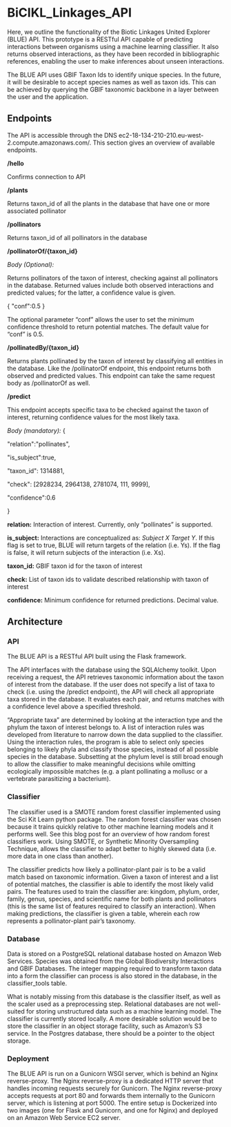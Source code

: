 # BiCIKL_Linkages_API
Here, we outline the functionality of the Biotic Linkages United Explorer (BLUE) API. This prototype is a RESTful API capable of predicting interactions between organisms using a machine learning classifier. It also returns observed interactions, as they have been recorded in bibliographic references, enabling the user to make inferences about unseen interactions.

The BLUE API uses GBIF Taxon Ids to identify unique species. In the future, it will be desirable to accept species names as well as taxon ids. This can be achieved by querying the GBIF taxonomic backbone in a layer between the user and the application. 

## Endpoints

The API is accessible through the DNS ec2-18-134-210-210.eu-west-2.compute.amazonaws.com/. This section gives an overview of available endpoints.

**/hello**

Confirms connection to API

**/plants** 

Returns taxon_id of all the plants in the database that have one or more associated pollinator

**/pollinators**

Returns taxon_id of all pollinators in the database

**/pollinatorOf/{taxon_id}**

*Body (Optional):*

Returns pollinators of the taxon of interest, checking against all pollinators in the database. Returned values include both observed interactions and predicted values; for the latter, a confidence value is given. 

{
   "conf":0.5
}


The optional parameter “conf” allows the user to set the minimum confidence threshold to return potential matches. The default value for “conf” is 0.5. 

**/pollinatedBy/{taxon_id}**

Returns plants pollinated by the taxon of interest by classifying all entities in the database. Like the /pollinatorOf endpoint, this endpoint returns both observed and predicted values. This endpoint can take the same request body as /pollinatorOf as well. 

**/predict**

This endpoint accepts specific taxa to be checked against the taxon of interest, returning confidence values for the most likely taxa. 

*Body (mandatory):*
{

  "relation":"pollinates",

  "is_subject":true,

  "taxon_id": 1314881,

  "check": [2928234, 2964138, 2781074, 111, 9999],

  "confidence":0.6

}

**relation:** Interaction of interest. Currently, only “pollinates” is supported.

**is_subject:** Interactions are conceptualized as: *Subject X <interacts with> Target Y*. If this flag is set to true, BLUE will return targets of the relation (i.e. Ys). If the flag is false, it will return subjects of the interaction (i.e. Xs). 

**taxon_id:** GBIF taxon id for the taxon of interest

**check:** List of taxon ids to validate described relationship with taxon of interest

**confidence:** Minimum confidence for returned predictions. Decimal value. 

## Architecture

### API
The BLUE API is a RESTful API built using the Flask framework.

The API interfaces with the database using the SQLAlchemy toolkit. Upon receiving a request, the API retrieves taxonomic information about the taxon of interest from the database. If the user does not specify a list of taxa to check (i.e. using the /predict endpoint), the API will check all appropriate taxa stored in the database. It evaluates each pair, and returns matches with a confidence level above a specified threshold. 

“Appropriate taxa” are determined by looking at the interaction type and the phylum the taxon of interest belongs to. A list of interaction rules was developed from literature to narrow down the data supplied to the classifier. Using the interaction rules, the program is able to select only species belonging to likely phyla and classify those species, instead of all possible species in the database. Subsetting at the phylum level is still broad enough to allow the classifier to make meaningful decisions while omitting ecologically impossible matches (e.g. a plant pollinating a mollusc or a vertebrate parasitizing a bacterium). 

### Classifier
The classifier used is a SMOTE random forest classifier implemented using the Sci Kit Learn python package. The random forest classifier was chosen because it trains quickly relative to other machine learning models and it performs well. See this blog post for an overview of how random forest classifiers work. Using SMOTE, or Synthetic Minority Oversampling Technique, allows the classifier to adapt better to highly skewed data (i.e. more data in one class than another). 

The classifier predicts how likely a pollinator-plant pair is to be a valid match based on taxonomic information.  Given a taxon of interest and a list of potential matches, the classifier is able to identify the most likely valid pairs.  The features used to train the classifier are: kingdom, phylum, order, family, genus, species, and scientific name for both plants and pollinators (this is the same list of features required to classify an interaction). When making predictions, the classifier is given a table, wherein each row represents a pollinator-plant pair’s taxonomy. 


### Database
Data is stored on a PostgreSQL relational database hosted on Amazon Web Services. Species was obtained from the Global Biodiversity Interactions and GBIF Databases. The integer mapping required to transform taxon data into a form the classifier can process is also stored in the database, in the classifier_tools table.  

What is notably missing from this database is the classifier itself, as well as the scaler used as a preprocessing step. Relational databases are not well-suited for storing unstructured data such as a machine learning model. The classifier is currently stored locally. A more desirable solution would be to store the classifier in an object storage facility, such as Amazon’s S3 service. In the Postgres database, there should be a pointer to the object storage. 

### Deployment
The BLUE API is run on a Gunicorn WSGI server, which is behind an Nginx reverse-proxy. The Nginx reverse-proxy is a dedicated HTTP server that handles incoming requests securely for Gunicorn. The Nginx reverse-proxy accepts requests at port 80 and forwards them internally to the Gunicorn server, which is listening at port 5000. The entire setup is Dockerized into two images (one for Flask and Gunicorn, and one for Nginx) and deployed on an Amazon Web Service EC2 server. 
